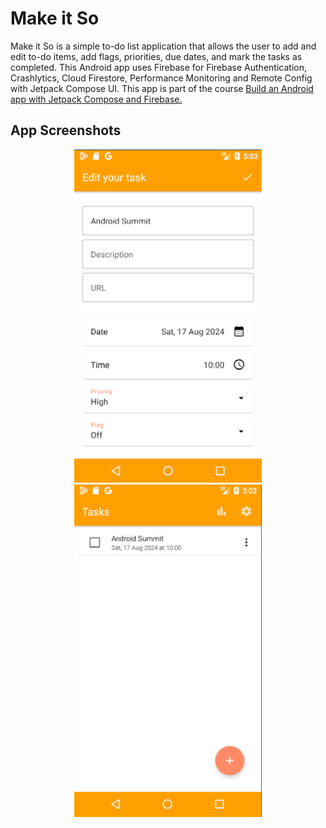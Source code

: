 Make it So
==================================

Make it So is a simple to-do list application that allows the user to add and edit to-do items, add flags, priorities, due dates, and mark the tasks as completed.
This Android app uses Firebase for Firebase Authentication, Crashlytics, Cloud Firestore, Performance Monitoring and Remote Config with Jetpack Compose UI. 
This app is part of the course [Build an Android app with Jetpack Compose and Firebase.](https://developers.google.com/learn/pathways/firebase-android-jetpack#codelab-https://firebase.google.com/codelabs/build-android-app-with-firebase-compose) 


App Screenshots
------------
<p align="center">
  <img src="https://github.com/collinsonindo/make-it-so-android/blob/main/Screenshot%20(169).png" width="300" alt="Screenshot">
  <img src="https://github.com/collinsonindo/make-it-so-android/blob/main/Screenshot%20(170).png" width="300" alt="Screenshot">
</p>
